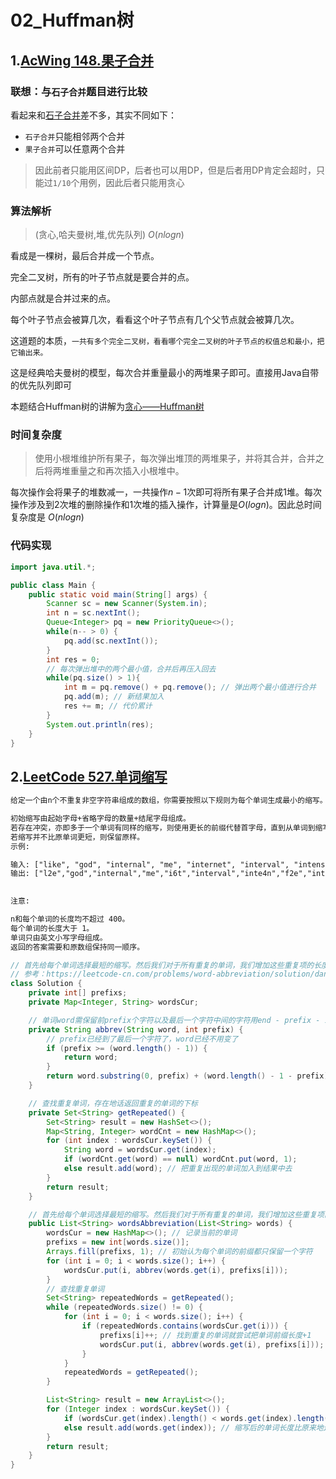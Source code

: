 # 02_Huffman树

## 1.[AcWing 148.果子合并](https://www.acwing.com/problem/content/150/)
### 联想：与`石子合并`题目进行比较
看起来和[石子合并](https://www.acwing.com/problem/content/284/)差不多，其实不同如下：
+ `石子合并`只能相邻两个合并
+ `果子合并`可以任意两个合并

> 因此前者只能用区间DP，后者也可以用DP，但是后者用DP肯定会超时，只能过`1/10`个用例，因此后者只能用贪心

### 算法解析
> (贪心,哈夫曼树,堆,优先队列) $O(nlogn)$

看成是一棵树，最后合并成一个节点。

完全二叉树，所有的叶子节点就是要合并的点。

内部点就是合并过来的点。

每个叶子节点会被算几次，看看这个叶子节点有几个父节点就会被算几次。

这道题的本质，`一共有多个完全二叉树，看看哪个完全二叉树的叶子节点的权值总和最小，把它输出来。`

这是经典哈夫曼树的模型，每次合并重量最小的两堆果子即可。直接用Java自带的优先队列即可

本题结合Huffman树的讲解为[贪心——Huffman树](https://www.jianshu.com/p/0d1cbb1f394b)

### 时间复杂度
> 使用小根堆维护所有果子，每次弹出堆顶的两堆果子，并将其合并，合并之后将两堆重量之和再次插入小根堆中。

每次操作会将果子的堆数减一，一共操作$n−1$次即可将所有果子合并成1堆。每次操作涉及到2次堆的删除操作和1次堆的插入操作，计算量是$O(logn)$。因此总时间复杂度是 $O(nlogn)$

### 代码实现
```java
import java.util.*;

public class Main {
    public static void main(String[] args) {
        Scanner sc = new Scanner(System.in);
        int n = sc.nextInt();
        Queue<Integer> pq = new PriorityQueue<>();
        while(n-- > 0) {
            pq.add(sc.nextInt());
        }
        int res = 0;
        // 每次弹出堆中的两个最小值，合并后再压入回去
        while(pq.size() > 1){
            int m = pq.remove() + pq.remove(); // 弹出两个最小值进行合并
            pq.add(m); // 新结果加入
            res += m; // 代价累计
        }
        System.out.println(res);
    }
}
```

## 2.[LeetCode 527.单词缩写](https://leetcode-cn.com/problems/word-abbreviation)
```txt
给定一个由n个不重复非空字符串组成的数组，你需要按照以下规则为每个单词生成最小的缩写。

初始缩写由起始字母+省略字母的数量+结尾字母组成。
若存在冲突，亦即多于一个单词有同样的缩写，则使用更长的前缀代替首字母，直到从单词到缩写的映射唯一。换而言之，最终的缩写必须只能映射到一个单词。
若缩写并不比原单词更短，则保留原样。
示例:

输入: ["like", "god", "internal", "me", "internet", "interval", "intension", "face", "intrusion"]
输出: ["l2e","god","internal","me","i6t","interval","inte4n","f2e","intr4n"]
 

注意:

n和每个单词的长度均不超过 400。
每个单词的长度大于 1。
单词只由英文小写字母组成。
返回的答案需要和原数组保持同一顺序。
```

```java
// 首先给每个单词选择最短的缩写。然后我们对于所有重复的单词，我们增加这些重复项的长度。
// 参考：https://leetcode-cn.com/problems/word-abbreviation/solution/dan-ci-suo-xie-by-leetcode/
class Solution {
    private int[] prefixs;
    private Map<Integer, String> wordsCur;

    // 单词word需保留前prefix个字符以及最后一个字符中间的字符用end - prefix - 1来代替
    private String abbrev(String word, int prefix) {
        // prefix已经到了最后一个字符了，word已经不用变了
        if (prefix >= (word.length() - 1)) {
            return word;
        }
        return word.substring(0, prefix) + (word.length() - 1 - prefix) + word.substring(word.length() - 1);
    }

    // 查找重复单词，存在地话返回重复的单词的下标
    private Set<String> getRepeated() {
        Set<String> result = new HashSet<>();
        Map<String, Integer> wordCnt = new HashMap<>();
        for (int index : wordsCur.keySet()) {
            String word = wordsCur.get(index);
            if (wordCnt.get(word) == null) wordCnt.put(word, 1);
            else result.add(word); // 把重复出现的单词加入到结果中去
        }
        return result;
    }

    // 首先给每个单词选择最短的缩写。然后我们对于所有重复的单词，我们增加这些重复项的长度。
    public List<String> wordsAbbreviation(List<String> words) {
        wordsCur = new HashMap<>(); // 记录当前的单词
        prefixs = new int[words.size()];
        Arrays.fill(prefixs, 1); // 初始认为每个单词的前缀都只保留一个字符
        for (int i = 0; i < words.size(); i++) {
            wordsCur.put(i, abbrev(words.get(i), prefixs[i]));
        }
        // 查找重复单词
        Set<String> repeatedWords = getRepeated();
        while (repeatedWords.size() != 0) {
            for (int i = 0; i < words.size(); i++) {
                if (repeatedWords.contains(wordsCur.get(i))) {
                    prefixs[i]++; // 找到重复的单词就尝试把单词前缀长度+1
                    wordsCur.put(i, abbrev(words.get(i), prefixs[i])); // 更新单词缩写
                }
            }
            repeatedWords = getRepeated();
        }

        List<String> result = new ArrayList<>();
        for (Integer index : wordsCur.keySet()) {
            if (wordsCur.get(index).length() < words.get(index).length()) result.add(wordsCur.get(index));
            else result.add(words.get(index)); // 缩写后的单词长度比原来地还长，就把原来的单词加进去
        }
        return result;
    }
}
```

